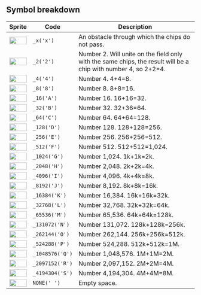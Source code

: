<meta charset="UTF-8">

## Symbol breakdown
| Sprite | Code | Description |
| -------- | -------- | -------- |
|<img src="/codenjoy-contest/resources/a2048/sprite/_x.png" style="height:100%;" /> | `_x('x')` | An obstacle through which the chips do not pass. | 
|<img src="/codenjoy-contest/resources/a2048/sprite/_2.png" style="height:100%;" /> | `_2('2')` | Number 2. Will unite on the field only with the same chips, the result will be a chip with number 4, so 2+2=4. | 
|<img src="/codenjoy-contest/resources/a2048/sprite/_4.png" style="height:100%;" /> | `_4('4')` | Number 4. 4+4=8. | 
|<img src="/codenjoy-contest/resources/a2048/sprite/_8.png" style="height:100%;" /> | `_8('8')` | Number 8. 8+8=16. | 
|<img src="/codenjoy-contest/resources/a2048/sprite/_16.png" style="height:100%;" /> | `_16('A')` | Number 16. 16+16=32. | 
|<img src="/codenjoy-contest/resources/a2048/sprite/_32.png" style="height:100%;" /> | `_32('B')` | Number 32. 32+36=64. | 
|<img src="/codenjoy-contest/resources/a2048/sprite/_64.png" style="height:100%;" /> | `_64('C')` | Number 64. 64+64=128. | 
|<img src="/codenjoy-contest/resources/a2048/sprite/_128.png" style="height:100%;" /> | `_128('D')` | Number 128. 128+128=256. | 
|<img src="/codenjoy-contest/resources/a2048/sprite/_256.png" style="height:100%;" /> | `_256('E')` | Number 256. 256+256=512. | 
|<img src="/codenjoy-contest/resources/a2048/sprite/_512.png" style="height:100%;" /> | `_512('F')` | Number 512. 512+512=1,024. | 
|<img src="/codenjoy-contest/resources/a2048/sprite/_1024.png" style="height:100%;" /> | `_1024('G')` | Number 1,024. 1k+1k=2k. | 
|<img src="/codenjoy-contest/resources/a2048/sprite/_2048.png" style="height:100%;" /> | `_2048('H')` | Number 2,048. 2k+2k=4k. | 
|<img src="/codenjoy-contest/resources/a2048/sprite/_4096.png" style="height:100%;" /> | `_4096('I')` | Number 4,096. 4k+4k=8k. | 
|<img src="/codenjoy-contest/resources/a2048/sprite/_8192.png" style="height:100%;" /> | `_8192('J')` | Number 8,192. 8k+8k=16k. | 
|<img src="/codenjoy-contest/resources/a2048/sprite/_16384.png" style="height:100%;" /> | `_16384('K')` | Number 16,384. 16k+16k=32k. | 
|<img src="/codenjoy-contest/resources/a2048/sprite/_32768.png" style="height:100%;" /> | `_32768('L')` | Number 32,768. 32k+32k=64k. | 
|<img src="/codenjoy-contest/resources/a2048/sprite/_65536.png" style="height:100%;" /> | `_65536('M')` | Number 65,536. 64k+64k=128k. | 
|<img src="/codenjoy-contest/resources/a2048/sprite/_131072.png" style="height:100%;" /> | `_131072('N')` | Number 131,072. 128k+128k=256k. | 
|<img src="/codenjoy-contest/resources/a2048/sprite/_262144.png" style="height:100%;" /> | `_262144('O')` | Number 262,144. 256k+256k=512k. | 
|<img src="/codenjoy-contest/resources/a2048/sprite/_524288.png" style="height:100%;" /> | `_524288('P')` | Number 524,288. 512k+512k=1M. | 
|<img src="/codenjoy-contest/resources/a2048/sprite/_1048576.png" style="height:100%;" /> | `_1048576('Q')` | Number 1,048,576. 1M+1M=2M. | 
|<img src="/codenjoy-contest/resources/a2048/sprite/_2097152.png" style="height:100%;" /> | `_2097152('R')` | Number 2,097,152. 2M+2M=4M. | 
|<img src="/codenjoy-contest/resources/a2048/sprite/_4194304.png" style="height:100%;" /> | `_4194304('S')` | Number 4,194,304. 4M+4M=8M. | 
|<img src="/codenjoy-contest/resources/a2048/sprite/none.png" style="height:100%;" /> | `NONE(' ')` | Empty space. | 
